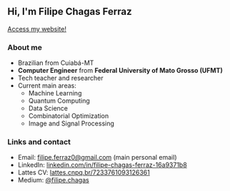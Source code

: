 
## Hi, I'm Filipe Chagas Ferraz

[Access my website!](https://filipechagasdev.github.io/FilipeChagasDev)

### About me

* Brazilian from Cuiabá-MT
* **Computer Engineer** from **Federal University of Mato Grosso (UFMT)**
* Tech teacher and researcher
* Current main areas:
    * Machine Learning
    * Quantum Computing
    * Data Science
    * Combinatorial Optimization
    * Image and Signal Processing

### Links and contact

* Email: filipe.ferraz0@gmail.com (main personal email)
* LinkedIn: [linkedin.com/in/filipe-chagas-ferraz-16a9371b8](https://www.linkedin.com/in/filipe-chagas-ferraz-16a9371b8)
* Lattes CV: [lattes.cnpq.br/7233761093126361](http://lattes.cnpq.br/7233761093126361)
* Medium: [@filipe.chagas](https://medium.com/@filipe.chagas)

<!--
### Articles
* [Ferraz, F.C., Monteiro, R.V.A., Teixeira, R.F.S. et al. A Siamese CNN + KNN-Based Classification Framework for Non-intrusive Load Monitoring. J Control Autom Electr Syst (2023). https://doi.org/10.1007/s40313-023-00999-2](https://link.springer.com/article/10.1007/s40313-023-00999-2)
-->